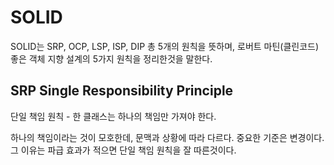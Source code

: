 # SOLID

SOLID는 SRP, OCP, LSP, ISP, DIP 총 5개의 원칙을 뜻하며,
로버트 마틴(클린코드) 좋은 객체 지향 설계의 5가지 원칙을 정리한것을 말한다.

## SRP Single Responsibility Principle

단일 책임 원칙 - 한 클래스는 하나의 책임만 가져야 한다.

하나의 책임이라는 것이 모호한데, 문맥과 상황에 따라 다르다.
중요한 기준은 변경이다. 그 이유는 파급 효과가 적으면 단일 책임 원칙을 잘 따른것이다.

